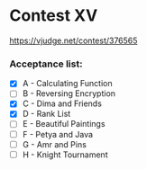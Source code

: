 # Contest XV

https://vjudge.net/contest/376565

### Acceptance list:

- [x] A - Calculating Function
- [ ] B - Reversing Encryption
- [x] C - Dima and Friends
- [x] D - Rank List
- [ ] E - Beautiful Paintings
- [ ] F - Petya and Java
- [ ] G - Amr and Pins
- [ ] H - Knight Tournament